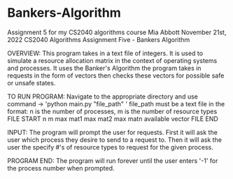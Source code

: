# Bankers-Algorithm
Assignment 5 for my CS2040 algorithms course
Mia Abbott
November 21st, 2022
CS2040
Algorithms Assignment Five - Bankers Algorithm

OVERVIEW:
    This program takes in a text file of integers. It is used to simulate a resource allocation matrix in the context of 
    operating systems and processes. It uses the Banker's Algorithm the program takes in requests in the form of vectors
    then checks these vectors for possible safe or unsafe states.

TO RUN PROGRAM:
    Navigate to the appropriate directory and use command -> 'python main.py "file_path" '
    file_path must be a text file in the format:
        n is the number of processes, m is the number of resource types
        FILE START
        n m
        max mat1
        max mat2
        max matn
        available vector
        FILE END

INPUT:
    The program will prompt the user for requests. First it will ask the user which process they desire to send to a request to. Then it
    will ask the user the specify #'s of resource types to request for the given process.

PROGRAM END:
    The program will run forever until the user enters '-1' for the process number when prompted.
